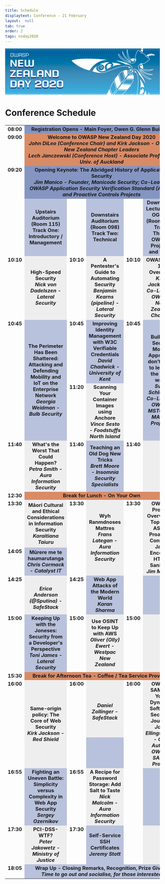 ```yaml
---
title: Schedule
displaytext: Conference - 21 February
layout:  null
tab: true
order: 2
tags: nzday2020
---
```


![Conference Web Banner](assets/images/Web_Banner-OWASP_NZ_Day_2020.jpg)

# Conference Schedule


<h3 align="center" Friday, 21 February 2020>

<table width="100%">
  <tr>
    <td style="width: 4%; vertical-align: top; text-align: right;">08:00</td>
    <td colspan="5" style="background-color: #8595C2; text-align: center;">Registration Opens - Main Foyer, Owen G. Glenn Building</td>
  </tr>
  <tr>
    <td valign="top" align="right">09:00</td>
    <td colspan="5" style="background-color: #D98B66; text-align: center;"><b>Welcome to OWASP New Zealand Day 2020</b><br /><i>John DiLeo (Conference Chair) and Kirk Jackson - OWASP New Zealand Chapter Leaders<br />Lech Janczewski (Conference Host) - Associate Professor, Univ. of Auckland</i></td>
  </tr>
  <tr>
    <td valign="top" align="right">09:20</td>
    <td colspan="5" style="background-color: #8595C2; text-align: center;"><b>Opening Keynote: The Abridged History of Application Security</b><br /><i>Jim Manico - Founder, Manicode Security; Co-Leader, OWASP Application Security Verification Standard (ASVS) and Proactive Controls Projects</i></td>
  </tr>
  <tr>
    <td width="5%" valign="top" align="right">&nbsp;</td>
    <td style="background-color: #B9C2DC; text-align: center" width="29%"><strong>Upstairs Auditorium (Room 115)<br />Track One: Introductory / Management</strong></td>
    <td width="4%" valign="top" align="right">&nbsp;</td>
    <td style="background-color: #B9C2DC; text-align: center" width="29%"><strong>Downstairs Auditorium (Room 098)<br />Track Two: Technical</strong></td>
    <td width="4%" valign="top" align="right">&nbsp;</td>
    <td style="background-color: #B9C2DC; text-align: center"><strong>Downstairs Lecture Hall OGGB5 (Room 051)<br />Track Three: OWASP Projects and Tools</strong></td>
  </tr>
  <tr>
    <td valign="top" align="right">10:10</td>
    <td style="background-color: #EEE; text-align: center"><strong>High-Speed Security</strong><br /><em>Nick von Dadelszen - Lateral Security</em></td>
    <td valign="top" align="right">10:10</td>
    <td style="background-color: #EEE; text-align: center"><strong>A Pentester's Guide to Automating Security</strong><br /><em>Benjamin Kearns (pipeline) - Lateral Security</em></td>
    <td valign="top" align="right">10:10</td>
    <td style="background-color: #EEE; text-align: center"><strong>OWASP Top 10 Overview</strong><br /><em>Kirk Jackson - Co-Leader, OWASP New Zealand Chapter</em></td>
  </tr>
  <tr>
    <td valign="top" align="right">10:45</td>
    <td style="background-color: #B9C2DC; text-align: center" rowspan="2"><strong>The Perimeter Has Been Shattered: Attacking and Defending Mobility and IoT on the Enterprise Network</strong><br /><em>Georgia Weidman - Bulb Security</em></td>
    <td valign="top" align="right">10:45</td>
    <td style="background-color: #B9C2DC; text-align: center"><strong>Improving Identity Management with W3C Verifiable Credentials</strong><br /><em>David Chadwick - University of Kent</em></td>
    <td valign="top" align="right">10:45</td>
    <td style="background-color: #B9C2DC; text-align: center" rowspan="2"><strong>Building Secure Mobile Apps: You don’t have to learn it the hard way!</strong><br /><em>Sven Schleier - Co-Leader, OWASP MSTG and MASVS Projects</em></td>
  </tr>
  <tr>
    <td valign="top" align="right">&nbsp;</td>
    <td valign="top" align="right">11:20</td>
    <td style="background-color: #EEE; text-align: center"><strong>Scanning Your Container Images using Anchore</strong><br /><em>Vince Sesto - Foodstuffs North Island</em></td>
    <td valign="top" align="right">&nbsp;</td>
  </tr>
  <tr>
    <td valign="top" align="right">11:40</td>
    <td style="background-color: #EEE; text-align: center"><strong>What's the Worst That Could Happen?</strong><br /><em>Petra Smith - Aura Information Security</em></td>
    <td valign="top" align="right">11:40</td>
    <td style="background-color: #B9C2DC; text-align: center"><strong>Teaching an Old Dog New Tricks</strong><br /><em>Brett Moore - Insomnia Security Specialists</em></td>
    <td valign="top" align="right">11:40</td>
    <td style="background-color: #EEE; text-align: center">&nbsp;</td>
  </tr>
 <tr>
    <td valign="top" align="right">12:30</td>
    <td colspan="5" style="background-color: #D98B66; text-align: center"><b>Break for Lunch - On Your Own</b></td>
  </tr>
  <tr>
    <td valign="top" align="right">13:30</td>
    <td style="background-color: #EEE; text-align: center"><strong>Māori Cultural and Ethical Considerations in Information Security</strong><br /><em>Karaitiana Taiuru</em></td>
    <td rowspan="2" valign="top" align="right">13:30</td>
    <td rowspan="2" style="background-color: #EEE; text-align: center"><strong>Wyh Ranmdnoses Mattres</strong><br /><em>Frans Lategan - Aura Information Security</em></td>
    <td rowspan="2" valign="top" align="right">13:30</td>
    <td rowspan="2" style="background-color: #EEE; text-align: center"><strong>OWASP Project Overviews: Top Ten, ASVS, Proactive Controls, Java Encoder, HTML Sanitizer</strong><br /><em>Jim Manico</em></td>
  </tr>
  <tr>
    <td valign="top" align="right">14:05</td>
    <td style="background-color: #B9C2DC; text-align: center"><strong>Mūrere me te haumarutanga</strong><br /><em>Chris Cormack - Catalyst IT</em></td>
  </tr>
  <tr>
    <td valign="top" align="right">14:25</td>
    <td style="background-color: #EEE; text-align: center">&nbsp;<br /><em>Erica Anderson (@Sputina) - SafeStack</em></td>
    <td valign="top" align="right">14:25</td>
    <td style="background-color: #B9C2DC; text-align: center"><strong>Web App Attacks of the Modern World</strong><br /><em>Karan Sharma</em></td>
    <td valign="top" align="right">&nbsp;</td>
    <td style="background-color: #B9C2DC; text-align: center">&nbsp;</td>
  </tr>
  <tr>
    <td valign="top" align="right">15:00</td>
    <td style="background-color: #B9C2DC; text-align: center"><strong>Keeping Up with the Joneses: Security from a Developer's Perspective</strong><br /><em>Toni James - Lateral Security</em></td>
    <td valign="top" align="right">15:00</td>
    <td style="background-color: #EEE; text-align: center"><strong>Use OSINT to Keep Up with AWS</strong><br /><em>Oliver (Olly) Ewert - Westpac New Zealand</em></td>
    <td valign="top" align="right">15:00</td>
    <td style="background-color: #EEE; text-align: center">&nbsp;</td>
  </tr>
  <tr>
    <td valign="top" align="right">15:30</td>
    <td colspan="5" style="background-color: #D98B66; text-align: center"><b>Break for Afternoon Tea - Coffee / Tea Service Provided</b></td>
  </tr>
  <tr>
    <td valign="top" align="right" rowspan="2">16:00</td>
    <td style="background-color: #EEE; text-align: center" rowspan="2"><strong>Same-origin policy: The Core of Web Security</strong><br /><em>Kirk Jackson - Red Shield</em></td>
    <td valign="top" align="right">16:00</td>
    <td style="background-color: #EEE; text-align: center">&nbsp;<br /><em>Daniel Zollinger - SafeStack</em></td>
    <td valign="top" align="right" rowspan="2">16:00</td>
    <td style="background-color: #EEE; text-align: center" rowspan="2"><strong>OWASP SAMM2: Your Dynamic Software Security Journey</strong><br /><em>John Ellingsworth - Co-Author, OWASP SAMM Project</em></td>
  </tr>

  <tr>
    <td valign="top" align="right">&nbsp;</td>
    <td style="background-color: #B9C2DC; text-align: center">&nbsp;<br />&nbsp;</td>
  </tr>
  <tr>
    <td valign="top" align="right">16:55</td>
    <td style="background-color: #B9C2DC; text-align: center"><strong>Fighting an Uneven Battle: Simplicity versus Complexity in Web App Security</strong><br /><em>Sergey Ozernikov</em></td>
    <td valign="top" align="right">16:55</td>
    <td style="background-color: #EEE; text-align: center"><strong>A Recipe for Password Storage: Add Salt to Taste</strong><br /><em>Nick Malcolm - Aura Information Security</em></td>
    <td valign="top" align="right">&nbsp;</td>
    <td style="background-color: #B9C2DC; text-align: center">&nbsp;</td>
  </tr>
  <tr>
    <td valign="top" align="right">17:30</td>
    <td style="background-color: #EEE; text-align: center"><strong>PCI-DSS-WTF?</strong><br /><em>Peter Jakowetz - Ministry of Justice</em></td>
    <td valign="top" align="right">17:30</td>
    <td style="background-color: #B9C2DC; text-align: center"><strong>Self-Service SSH Certificates</strong><br /><em>Jeremy Stott</em></td>
    <td valign="top" align="right">&nbsp;</td>
    <td style="background-color: #EEE; text-align: center">&nbsp;</td>
  </tr>
  <tr>
    <td valign="top" align="right">18:05</td>
    <td colspan="5" style="background-color: #B9C2DC; text-align: center"><b>Wrap Up - Closing Remarks, Recognition, Prize Giving</b><br /><i>Time to go out and socialise, for those interested</i><br /></td>
<!--
      [[Media:20200221--DiLeo-Closing_Session.pdf|Slides (PDF, 6.0 MB)]]
-->
  </tr>
</table>

